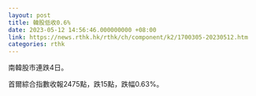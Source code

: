 ```yaml
---
layout: post
title: 韓股低收0.6%
date: 2023-05-12 14:56:46.000000000 +08:00
link: https://news.rthk.hk/rthk/ch/component/k2/1700305-20230512.htm
categories: rthk
---
```


南韓股市連跌4日。

首爾綜合指數收報2475點，跌15點，跌幅0.63%。
